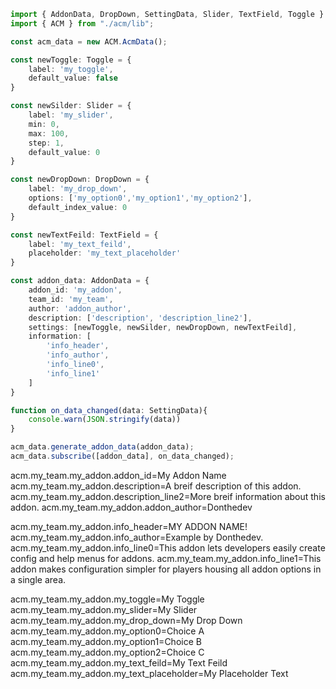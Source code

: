```ts
import { AddonData, DropDown, SettingData, Slider, TextField, Toggle } from "./acm";
import { ACM } from "./acm/lib";

const acm_data = new ACM.AcmData();

const newToggle: Toggle = {
    label: 'my_toggle',
    default_value: false
}

const newSilder: Slider = {
    label: 'my_slider',
    min: 0, 
    max: 100,
    step: 1,
    default_value: 0
}

const newDropDown: DropDown = {
    label: 'my_drop_down',
    options: ['my_option0','my_option1','my_option2'],
    default_index_value: 0
}

const newTextFeild: TextField = {
    label: 'my_text_feild',
    placeholder: 'my_text_placeholder'
}

const addon_data: AddonData = {
    addon_id: 'my_addon',
    team_id: 'my_team',
    author: 'addon_author',
    description: ['description', 'description_line2'],
    settings: [newToggle, newSilder, newDropDown, newTextFeild],
    information: [
        'info_header',
        'info_author',
        'info_line0',
        'info_line1'
    ]
}

function on_data_changed(data: SettingData){
    console.warn(JSON.stringify(data))
}

acm_data.generate_addon_data(addon_data);
acm_data.subscribe([addon_data], on_data_changed);
```
acm.my_team.my_addon.addon_id=My Addon Name
acm.my_team.my_addon.description=A breif description of this addon.
acm.my_team.my_addon.description_line2=More breif information about this addon.
acm.my_team.my_addon.addon_author=Donthedev

acm.my_team.my_addon.info_header=MY ADDON NAME!
acm.my_team.my_addon.info_author=Example by Donthedev.
acm.my_team.my_addon.info_line0=This addon lets developers easily create config and help menus for addons.
acm.my_team.my_addon.info_line1=This addon makes configuration simpler for players housing all addon options in a single area.

acm.my_team.my_addon.my_toggle=My Toggle
acm.my_team.my_addon.my_slider=My Slider
acm.my_team.my_addon.my_drop_down=My Drop Down
acm.my_team.my_addon.my_option0=Choice A
acm.my_team.my_addon.my_option1=Choice B
acm.my_team.my_addon.my_option2=Choice C
acm.my_team.my_addon.my_text_feild=My Text Feild
acm.my_team.my_addon.my_text_placeholder=My Placeholder Text